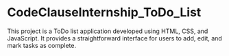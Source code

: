 # CodeClauseInternship_ToDo_List
This project is a ToDo list application developed using HTML, CSS, and JavaScript. It provides a straightforward interface for users to add, edit, and mark tasks as complete.
